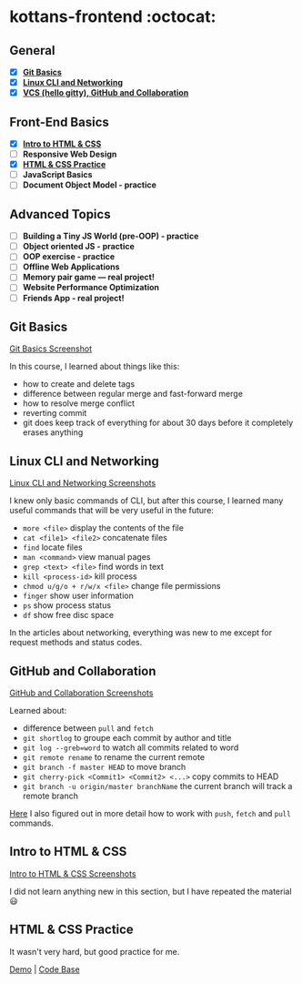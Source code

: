 # kottans-frontend :octocat:

## General
- [x] [**Git Basics**](#git_basics)
- [x] [**Linux CLI and Networking**](#linux_cli)
- [x] [**VCS (hello gitty), GitHub and Collaboration**](#git_collab)
## Front-End Basics
- [x] [**Intro to HTML & CSS**](#html_css)
- [ ] **Responsive Web Design**
- [x] [**HTML & CSS Practice**](#html_css_task)
- [ ] **JavaScript Basics**
- [ ] **Document Object Model - practice**
## Advanced Topics
- [ ] **Building a Tiny JS World (pre-OOP) - practice**
- [ ] **Object oriented JS - practice**
- [ ] **OOP exercise - practice**
- [ ] **Offline Web Applications**
- [ ] **Memory pair game — real project!**
- [ ] **Website Performance Optimization**
- [ ] **Friends App - real project!**

## <a name='git_basics'>Git Basics</a>

[Git Basics Screenshot](git_basics/git_basics.png)

In this course, I learned about things like this:   
- how to create and delete tags   
- difference between regular merge and fast-forward merge    
- how to resolve merge conflict   
- reverting commit    
- git does keep track of everything for about 30 days before it completely erases anything

## <a name='linux_cli'>Linux CLI and Networking</a>

[Linux CLI and Networking Screenshots](task_linux_cli)

I knew only basic commands of CLI, but after this course, I learned many useful commands that will be very useful in the future:

- `more <file>` display the contents of the file
- `cat <file1> <file2>` concatenate files
- `find` locate files
- `man <command>` view manual pages
- `grep <text> <file>` find words in text
- `kill <process-id>` kill process
- `chmod u/g/o + r/w/x <file>` change file permissions
- `finger` show user information
- `ps` show process status
- `df` show free disc space

In the articles about networking, everything was new to me except for request methods and status codes.

## <a name='git_collab'>GitHub and Collaboration</a>

[GitHub and Collaboration Screenshots](git_collaboration)

Learned about:
- difference between `pull` and `fetch`
- `git shortlog` to groupe each commit by author and title
- `git log --greb=word` to watch all commits related to word
- `git remote rename` to rename the current remote
- `git branch -f master HEAD` to move branch
- `git cherry-pick <Commit1> <Commit2> <...>` copy commits to HEAD
- `git branch -u origin/master branchName` the current branch will track a remote branch


[Here](https://learngitbranching.js.org) I also figured out in more detail how to work with `push`, `fetch` and `pull` commands.

## <a name='html_css'>Intro to HTML & CSS</a>

[Intro to HTML & CSS Screenshots](html_css_intro)

I did not learn anything new in this section, but I  have repeated the material :smiley:

## <a name='html_css_task'>HTML & CSS Practice</a>

It wasn't very hard, but good practice for me.

[Demo](https://youhymuk.github.io/html-css-popup/) | [Code Base](https://github.com/youhymuk/html-css-popup)